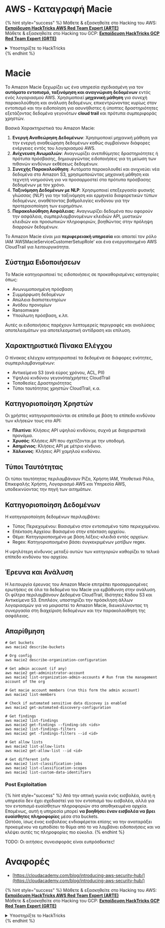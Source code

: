 # AWS - Καταγραφή Macie

{% hint style="success" %}
Μάθετε & εξασκηθείτε στο Hacking του AWS:<img src="/.gitbook/assets/image.png" alt="" data-size="line">[**Εκπαίδευση HackTricks AWS Red Team Expert (ARTE)**](https://training.hacktricks.xyz/courses/arte)<img src="/.gitbook/assets/image.png" alt="" data-size="line">\
Μάθετε & εξασκηθείτε στο Hacking του GCP: <img src="/.gitbook/assets/image (2).png" alt="" data-size="line">[**Εκπαίδευση HackTricks GCP Red Team Expert (GRTE)**<img src="/.gitbook/assets/image (2).png" alt="" data-size="line">](https://training.hacktricks.xyz/courses/grte)

<details>

<summary>Υποστηρίξτε το HackTricks</summary>

* Ελέγξτε τα [**σχέδια συνδρομής**](https://github.com/sponsors/carlospolop)!
* **Εγγραφείτε** 💬 [**στην ομάδα Discord**](https://discord.gg/hRep4RUj7f) ή στην [**ομάδα telegram**](https://t.me/peass) ή **ακολουθήστε** μας στο **Twitter** 🐦 [**@hacktricks\_live**](https://twitter.com/hacktricks\_live)**.**
* **Κοινοποιήστε τεχνικές χάκινγκ υποβάλλοντας PRs** στα αποθετήρια [**HackTricks**](https://github.com/carlospolop/hacktricks) και [**HackTricks Cloud**](https://github.com/carlospolop/hacktricks-cloud).

</details>
{% endhint %}

# Macie

Το Amazon Macie ξεχωρίζει ως ένα υπηρεσία σχεδιασμένη για τον **αυτόματο εντοπισμό, ταξινόμηση και αναγνώριση δεδομένων** εντός ενός λογαριασμού AWS. Χρησιμοποιεί **μηχανική μάθηση** για συνεχή παρακολούθηση και ανάλυση δεδομένων, επικεντρώνοντας κυρίως στον εντοπισμό και την ειδοποίηση για ασυνήθιστες ή ύποπτες δραστηριότητες εξετάζοντας δεδομένα γεγονότων **cloud trail** και πρότυπα συμπεριφοράς χρηστών.

Βασικά Χαρακτηριστικά του Amazon Macie:

1. **Ενεργή Αναθεώρηση Δεδομένων**: Χρησιμοποιεί μηχανική μάθηση για την ενεργή αναθεώρηση δεδομένων καθώς συμβαίνουν διάφορες ενέργειες εντός του λογαριασμού AWS.
2. **Ανίχνευση Ανωμαλιών**: Αναγνωρίζει ανεπιθύμητες δραστηριότητες ή πρότυπα πρόσβασης, δημιουργώντας ειδοποιήσεις για τη μείωση των πιθανών κινδύνων εκθέσεως δεδομένων.
3. **Συνεχής Παρακολούθηση**: Αυτόματα παρακολουθεί και ανιχνεύει νέα δεδομένα στο Amazon S3, χρησιμοποιώντας μηχανική μάθηση και τεχνητή νοημοσύνη για να προσαρμοστεί στα πρότυπα πρόσβασης δεδομένων με τον χρόνο.
4. **Ταξινόμηση Δεδομένων με NLP**: Χρησιμοποιεί επεξεργασία φυσικής γλώσσας (NLP) για την ταξινόμηση και ερμηνεία διαφορετικών τύπων δεδομένων, αναθέτοντας βαθμολογίες κινδύνου για την προτεραιοποίηση των ευρημάτων.
5. **Παρακολούθηση Ασφάλειας**: Αναγνωρίζει δεδομένα που αφορούν την ασφάλεια, συμπεριλαμβανομένων κλειδιών API, μυστικών κλειδιών και προσωπικών πληροφοριών, βοηθώντας στην πρόληψη διαρροών δεδομένων.

Το Amazon Macie είναι μια **περιφερειακή υπηρεσία** και απαιτεί τον ρόλο IAM 'AWSMacieServiceCustomerSetupRole' και ένα ενεργοποιημένο AWS CloudTrail για λειτουργικότητα.

## Σύστημα Ειδοποιήσεων

Το Macie κατηγοριοποιεί τις ειδοποιήσεις σε προκαθορισμένες κατηγορίες όπως:

- Ανωνυμοποιημένη πρόσβαση
- Συμμόρφωση δεδομένων
- Απώλεια διαπιστευτηρίων
- Ανόδου προνομίων
- Ransomware
- Υπούλωτη πρόσβαση, κ.λπ.

Αυτές οι ειδοποιήσεις παρέχουν λεπτομερείς περιγραφές και αναλύσεις αποτελεσμάτων για αποτελεσματική αντίδραση και επίλυση.

## Χαρακτηριστικά Πίνακα Ελέγχου

Ο πίνακας ελέγχου κατηγοριοποιεί τα δεδομένα σε διάφορες ενότητες, συμπεριλαμβανομένων:

- Αντικείμενα S3 (ανά εύρος χρόνου, ACL, PII)
- Υψηλού κινδύνου γεγονότα/χρήστες CloudTrail
- Τοποθεσίες Δραστηριότητας
- Τύποι ταυτότητας χρηστών CloudTrail, κ.α.

## Κατηγοριοποίηση Χρηστών

Οι χρήστες κατηγοριοποιούνται σε επίπεδα με βάση το επίπεδο κινδύνου των κλήσεών τους στο API:

- **Πλατίνα**: Κλήσεις API υψηλού κινδύνου, συχνά με διαχειριστικά προνόμια.
- **Χρυσός**: Κλήσεις API που σχετίζονται με την υποδομή.
- **Ασημένιος**: Κλήσεις API με μέτριο κίνδυνο.
- **Χάλκινος**: Κλήσεις API χαμηλού κινδύνου.

## Τύποι Ταυτότητας

Οι τύποι ταυτότητας περιλαμβάνουν Ρίζα, Χρήστη IAM, Υποθετικό Ρόλο, Επικεφαλής Χρήστη, Λογαριασμό AWS και Υπηρεσία AWS, υποδεικνύοντας την πηγή των αιτημάτων.

## Κατηγοριοποίηση Δεδομένων

Η κατηγοριοποίηση δεδομένων περιλαμβάνει:

- Τύπος Περιεχομένου: Βασισμένο στον εντοπισμένο τύπο περιεχομένου.
- Επέκταση Αρχείου: Βασισμένο στην επέκταση αρχείου.
- Θέμα: Κατηγοριοποιημένο με βάση λέξεις-κλειδιά εντός αρχείων.
- Regex: Κατηγοριοποιημένο βάσει συγκεκριμένων μοτίβων regex.

Η υψηλότερη κίνδυνος μεταξύ αυτών των κατηγοριών καθορίζει το τελικό επίπεδο κινδύνου του αρχείου.

## Έρευνα και Ανάλυση

Η λειτουργία έρευνας του Amazon Macie επιτρέπει προσαρμοσμένες ερωτήσεις σε όλα τα δεδομένα του Macie για εμβάθυνση στην ανάλυση. Οι φίλτρα περιλαμβάνουν Δεδομένα CloudTrail, Ιδιότητες Κάδου S3 και Αντικείμενα S3. Επιπλέον, υποστηρίζει την πρόσκληση άλλων λογαριασμών για να μοιραστεί το Amazon Macie, διευκολύνοντας τη συνεργασία στη διαχείριση δεδομένων και την παρακολούθηση της ασφάλειας.


## Απαρίθμηση
```
# Get buckets
aws macie2 describe-buckets

# Org config
aws macie2 describe-organization-configuration

# Get admin account (if any)
aws macie2 get-administrator-account
aws macie2 list-organization-admin-accounts # Run from the management account of the org

# Get macie account members (run this form the admin account)
aws macie2 list-members

# Check if automated sensitive data discovey is enabled
aws macie2 get-automated-discovery-configuration

# Get findings
aws macie2 list-findings
aws macie2 get-findings --finding-ids <ids>
aws macie2 list-findings-filters
aws macie2 get -findings-filters --id <id>

# Get allow lists
aws macie2 list-allow-lists
aws macie2 get-allow-list --id <id>

# Get different info
aws macie2 list-classification-jobs
aws macie2 list-classification-scopes
aws macie2 list-custom-data-identifiers
```
### Post Exploitation

{% hint style="success" %}
Από την οπτική γωνία ενός εισβολέα, αυτή η υπηρεσία δεν έχει σχεδιαστεί για τον εντοπισμό του εισβολέα, αλλά για τον εντοπισμό ευαίσθητων πληροφοριών στα αποθηκευμένα αρχεία. Επομένως, αυτή η υπηρεσία μπορεί **να βοηθήσει έναν εισβολέα να βρει ευαίσθητες πληροφορίες** μέσα στα buckets.\
Ωστόσο, ίσως ένας εισβολέας ενδιαφέρεται επίσης να την αναταράξει προκειμένου να εμποδίσει το θύμα από το να λαμβάνει ειδοποιήσεις και να κλέψει αυτές τις πληροφορίες πιο εύκολα.
{% endhint %}

TODO: Οι αιτήσεις συνεισφοράς είναι ευπρόσδεκτες!

# Αναφορές
* [https://cloudacademy.com/blog/introducing-aws-security-hub/](https://cloudacademy.com/blog/introducing-aws-security-hub/)

{% hint style="success" %}
Μάθετε & εξασκηθείτε στο Hacking του AWS:<img src="/.gitbook/assets/image.png" alt="" data-size="line">[**Εκπαίδευση HackTricks AWS Red Team Expert (ARTE)**](https://training.hacktricks.xyz/courses/arte)<img src="/.gitbook/assets/image.png" alt="" data-size="line">\
Μάθετε & εξασκηθείτε στο Hacking του GCP: <img src="/.gitbook/assets/image (2).png" alt="" data-size="line">[**Εκπαίδευση HackTricks GCP Red Team Expert (GRTE)**<img src="/.gitbook/assets/image (2).png" alt="" data-size="line">](https://training.hacktricks.xyz/courses/grte)

<details>

<summary>Υποστηρίξτε το HackTricks</summary>

* Ελέγξτε τα [**σχέδια συνδρομής**](https://github.com/sponsors/carlospolop)!
* **Εγγραφείτε** στην 💬 [**ομάδα Discord**](https://discord.gg/hRep4RUj7f) ή στην [**ομάδα telegram**](https://t.me/peass) ή **ακολουθήστε** μας στο **Twitter** 🐦 [**@hacktricks\_live**](https://twitter.com/hacktricks\_live)**.**
* **Κοινοποιήστε κόλπα χάκερ υποβάλλοντας PRs στα** [**HackTricks**](https://github.com/carlospolop/hacktricks) και [**HackTricks Cloud**](https://github.com/carlospolop/hacktricks-cloud) αποθετήρια στο GitHub.

</details>
{% endhint %}
